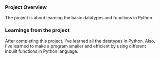 ### Project Overview

 The project is about learning the basic datatypes and functions in Python.


### Learnings from the project

 After completing this project, I've learned all the datatypes in Python. Also, I've learned to make a program smaller and efficient by using different inbuilt functions in Python language.


